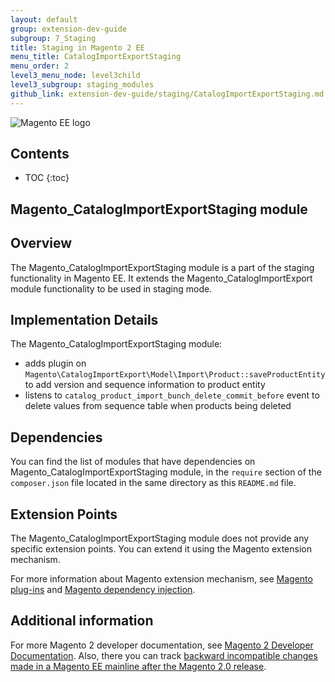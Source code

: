 ```yaml
---
layout: default
group: extension-dev-guide
subgroup: 7_Staging
title: Staging in Magento 2 EE
menu_title: CatalogImportExportStaging
menu_order: 2
level3_menu_node: level3child
level3_subgroup: staging_modules
github_link: extension-dev-guide/staging/CatalogImportExportStaging.md
---
```


![Magento EE logo]({{site.baseurl}}common/images/ee-only_large.png)

<h2>Contents</h2>

* TOC
{:toc}

<h2>Magento_CatalogImportExportStaging module</h2>

## Overview

The Magento_CatalogImportExportStaging module is a part of the staging functionality in Magento EE. It extends the Magento_CatalogImportExport module functionality to be used in staging mode.

## Implementation Details

The Magento_CatalogImportExportStaging module:

 * adds plugin on `Magento\CatalogImportExport\Model\Import\Product::saveProductEntity` to add version and sequence information to product entity
 * listens to `catalog_product_import_bunch_delete_commit_before` event to delete values from sequence table when products being deleted

## Dependencies

You can find the list of modules that have dependencies on Magento_CatalogImportExportStaging module, in the `require` section of the `composer.json` file located in the same directory as this `README.md` file.

## Extension Points

The Magento_CatalogImportExportStaging module does not provide any specific extension points. You can extend it using the Magento extension mechanism.

For more information about Magento extension mechanism, see [Magento plug-ins](http://devdocs.magento.com/guides/v2.0/extension-dev-guide/plugins.html) and [Magento dependency injection](http://devdocs.magento.com/guides/v2.0/extension-dev-guide/depend-inj.html).

## Additional information

For more Magento 2 developer documentation, see [Magento 2 Developer Documentation](http://devdocs.magento.com). Also, there you can track [backward incompatible changes made in a Magento EE mainline after the Magento 2.0 release](http://devdocs.magento.com/guides/v2.0/release-notes/changes/ee_changes.html).
